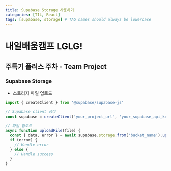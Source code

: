 ```yaml
---
title: Supabase Storage 사용하기
categories: [TIL, React]
tags: [supabase, storage] # TAG names should always be lowercase
---
```


# 내일배움캠프 LGLG!

## 주특기 플러스 주차 - Team Project

### Supabase Storage
- 스토리지 파일 업로드
```js
import { createClient } from '@supabase/supabase-js'

// Supabase client 생성
const supabase = createClient('your_project_url', 'your_supabase_api_key')

// 파일 업로드
async function uploadFile(file) {
  const { data, error } = await supabase.storage.from('bucket_name').upload('file_path', file)
  if (error) {
    // Handle error
  } else {
    // Handle success
  }
}
```
